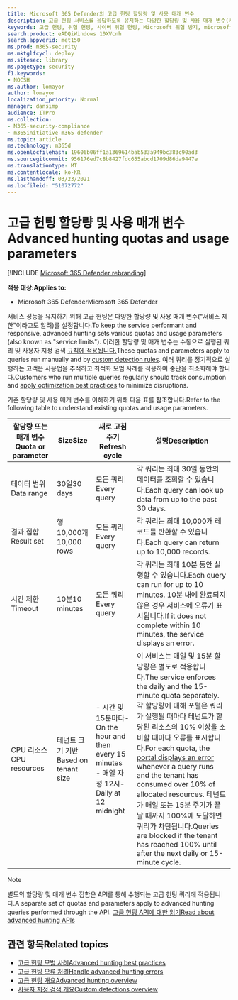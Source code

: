 ```yaml
---
title: Microsoft 365 Defender의 고급 헌팅 할당량 및 사용 매개 변수
description: 고급 헌팅 서비스를 응답하도록 유지하는 다양한 할당량 및 사용 매개 변수(서비스 제한) 이해
keywords: 고급 헌팅, 위협 헌팅, 사이버 위협 헌팅, Microsoft 위협 방지, microsoft 365, mtp, m365, 검색, 쿼리, 원격 분석, schema, kusto, CPU 제한, 쿼리 제한, 리소스, 최대 결과, 할당량, 매개 변수, 할당량
search.product: eADQiWindows 10XVcnh
search.appverid: met150
ms.prod: m365-security
ms.mktglfcycl: deploy
ms.sitesec: library
ms.pagetype: security
f1.keywords:
- NOCSH
ms.author: lomayor
author: lomayor
localization_priority: Normal
manager: dansimp
audience: ITPro
ms.collection:
- M365-security-compliance
- m365initiative-m365-defender
ms.topic: article
ms.technology: m365d
ms.openlocfilehash: 19606b06ff1a1369614bab533a949bc383c90ad3
ms.sourcegitcommit: 956176ed7c8b8427fdc655abcd1709d86da9447e
ms.translationtype: MT
ms.contentlocale: ko-KR
ms.lasthandoff: 03/23/2021
ms.locfileid: "51072772"
---
```

# <a name="advanced-hunting-quotas-and-usage-parameters"></a><span data-ttu-id="8a5ef-104">고급 헌팅 할당량 및 사용 매개 변수</span><span class="sxs-lookup"><span data-stu-id="8a5ef-104">Advanced hunting quotas and usage parameters</span></span>

[!INCLUDE [Microsoft 365 Defender rebranding](../includes/microsoft-defender.md)]


<span data-ttu-id="8a5ef-105">**적용 대상:**</span><span class="sxs-lookup"><span data-stu-id="8a5ef-105">**Applies to:**</span></span>
- <span data-ttu-id="8a5ef-106">Microsoft 365 Defender</span><span class="sxs-lookup"><span data-stu-id="8a5ef-106">Microsoft 365 Defender</span></span>

<span data-ttu-id="8a5ef-107">서비스 성능을 유지하기 위해 고급 헌팅은 다양한 할당량 및 사용 매개 변수("서비스 제한"이라고도 알려)를 설정합니다.</span><span class="sxs-lookup"><span data-stu-id="8a5ef-107">To keep the service performant and responsive, advanced hunting sets various quotas and usage parameters (also known as "service limits").</span></span> <span data-ttu-id="8a5ef-108">이러한 할당량 및 매개 변수는 수동으로 실행된 쿼리 및 사용자 지정 검색 [규칙에 적용됩니다.](custom-detection-rules.md)</span><span class="sxs-lookup"><span data-stu-id="8a5ef-108">These quotas and parameters apply to queries run manually and by [custom detection rules](custom-detection-rules.md).</span></span> <span data-ttu-id="8a5ef-109">여러 쿼리를 정기적으로 실행하는 고객은 [](advanced-hunting-best-practices.md) 사용법을 추적하고 최적화 모범 사례를 적용하여 중단을 최소화해야 합니다.</span><span class="sxs-lookup"><span data-stu-id="8a5ef-109">Customers who run multiple queries regularly should track consumption and [apply optimization best practices](advanced-hunting-best-practices.md) to minimize disruptions.</span></span>

<span data-ttu-id="8a5ef-110">기존 할당량 및 사용 매개 변수를 이해하기 위해 다음 표를 참조합니다.</span><span class="sxs-lookup"><span data-stu-id="8a5ef-110">Refer to the following table to understand existing quotas and usage parameters.</span></span>

| <span data-ttu-id="8a5ef-111">할당량 또는 매개 변수</span><span class="sxs-lookup"><span data-stu-id="8a5ef-111">Quota or parameter</span></span> | <span data-ttu-id="8a5ef-112">Size</span><span class="sxs-lookup"><span data-stu-id="8a5ef-112">Size</span></span> | <span data-ttu-id="8a5ef-113">새로 고침 주기</span><span class="sxs-lookup"><span data-stu-id="8a5ef-113">Refresh cycle</span></span> | <span data-ttu-id="8a5ef-114">설명</span><span class="sxs-lookup"><span data-stu-id="8a5ef-114">Description</span></span> |
|--|--|--|--|
| <span data-ttu-id="8a5ef-115">데이터 범위</span><span class="sxs-lookup"><span data-stu-id="8a5ef-115">Data range</span></span> | <span data-ttu-id="8a5ef-116">30일</span><span class="sxs-lookup"><span data-stu-id="8a5ef-116">30 days</span></span> | <span data-ttu-id="8a5ef-117">모든 쿼리</span><span class="sxs-lookup"><span data-stu-id="8a5ef-117">Every query</span></span> | <span data-ttu-id="8a5ef-118">각 쿼리는 최대 30일 동안의 데이터를 조회할 수 있습니다.</span><span class="sxs-lookup"><span data-stu-id="8a5ef-118">Each query can look up data from up to the past 30 days.</span></span> |
| <span data-ttu-id="8a5ef-119">결과 집합</span><span class="sxs-lookup"><span data-stu-id="8a5ef-119">Result set</span></span> | <span data-ttu-id="8a5ef-120">행 10,000개</span><span class="sxs-lookup"><span data-stu-id="8a5ef-120">10,000 rows</span></span> | <span data-ttu-id="8a5ef-121">모든 쿼리</span><span class="sxs-lookup"><span data-stu-id="8a5ef-121">Every query</span></span> | <span data-ttu-id="8a5ef-122">각 쿼리는 최대 10,000개 레코드를 반환할 수 있습니다.</span><span class="sxs-lookup"><span data-stu-id="8a5ef-122">Each query can return up to 10,000 records.</span></span> |
| <span data-ttu-id="8a5ef-123">시간 제한</span><span class="sxs-lookup"><span data-stu-id="8a5ef-123">Timeout</span></span> | <span data-ttu-id="8a5ef-124">10분</span><span class="sxs-lookup"><span data-stu-id="8a5ef-124">10 minutes</span></span> | <span data-ttu-id="8a5ef-125">모든 쿼리</span><span class="sxs-lookup"><span data-stu-id="8a5ef-125">Every query</span></span> | <span data-ttu-id="8a5ef-126">각 쿼리는 최대 10분 동안 실행할 수 있습니다.</span><span class="sxs-lookup"><span data-stu-id="8a5ef-126">Each query can run for up to 10 minutes.</span></span> <span data-ttu-id="8a5ef-127">10분 내에 완료되지 않은 경우 서비스에 오류가 표시됩니다.</span><span class="sxs-lookup"><span data-stu-id="8a5ef-127">If it does not complete within 10 minutes, the service displays an error.</span></span>
| <span data-ttu-id="8a5ef-128">CPU 리소스</span><span class="sxs-lookup"><span data-stu-id="8a5ef-128">CPU resources</span></span> | <span data-ttu-id="8a5ef-129">테넌트 크기 기반</span><span class="sxs-lookup"><span data-stu-id="8a5ef-129">Based on tenant size</span></span> | <span data-ttu-id="8a5ef-130">- 시간 및 15분마다</span><span class="sxs-lookup"><span data-stu-id="8a5ef-130">- On the hour and then every 15 minutes</span></span><br><span data-ttu-id="8a5ef-131">- 매일 자정 12시</span><span class="sxs-lookup"><span data-stu-id="8a5ef-131">- Daily at 12 midnight</span></span> | <span data-ttu-id="8a5ef-132">이 서비스는 매일 및 15분 할당량은 별도로 적용합니다.</span><span class="sxs-lookup"><span data-stu-id="8a5ef-132">The service enforces the daily and the 15-minute quota separately.</span></span> <span data-ttu-id="8a5ef-133">각 할당량에 대해 [](advanced-hunting-errors.md) 포털은 쿼리가 실행될 때마다 테넌트가 할당된 리소스의 10% 이상을 소비할 때마다 오류를 표시합니다.</span><span class="sxs-lookup"><span data-stu-id="8a5ef-133">For each quota, the [portal displays an error](advanced-hunting-errors.md) whenever a query runs and the tenant has consumed over 10% of allocated resources.</span></span> <span data-ttu-id="8a5ef-134">테넌트가 매일 또는 15분 주기가 끝날 때까지 100%에 도달하면 쿼리가 차단됩니다.</span><span class="sxs-lookup"><span data-stu-id="8a5ef-134">Queries are blocked if the tenant has reached 100% until after the next daily or 15-minute cycle.</span></span> |

>[!NOTE] 
><span data-ttu-id="8a5ef-135">별도의 할당량 및 매개 변수 집합은 API를 통해 수행되는 고급 헌팅 쿼리에 적용됩니다.</span><span class="sxs-lookup"><span data-stu-id="8a5ef-135">A separate set of quotas and parameters apply to advanced hunting queries performed through the API.</span></span> [<span data-ttu-id="8a5ef-136">고급 헌팅 API에 대한 읽기</span><span class="sxs-lookup"><span data-stu-id="8a5ef-136">Read about advanced hunting APIs</span></span>](./api-advanced-hunting.md)

## <a name="related-topics"></a><span data-ttu-id="8a5ef-137">관련 항목</span><span class="sxs-lookup"><span data-stu-id="8a5ef-137">Related topics</span></span>

- [<span data-ttu-id="8a5ef-138">고급 헌팅 모범 사례</span><span class="sxs-lookup"><span data-stu-id="8a5ef-138">Advanced hunting best practices</span></span>](advanced-hunting-best-practices.md)
- [<span data-ttu-id="8a5ef-139">고급 헌팅 오류 처리</span><span class="sxs-lookup"><span data-stu-id="8a5ef-139">Handle advanced hunting errors</span></span>](advanced-hunting-errors.md)
- [<span data-ttu-id="8a5ef-140">고급 헌팅 개요</span><span class="sxs-lookup"><span data-stu-id="8a5ef-140">Advanced hunting overview</span></span>](advanced-hunting-overview.md)
- [<span data-ttu-id="8a5ef-141">사용자 지정 검색 개요</span><span class="sxs-lookup"><span data-stu-id="8a5ef-141">Custom detections overview</span></span>](custom-detections-overview.md)